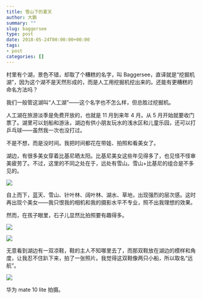 ```yaml
---
title: 雪山下的夏天
author: 大鹏
summary: ""
slug: baggersee
type: post
date: 2018-05-24T00:00:00+00:00
tags:
- post
categories: []
---
```



村里有个湖，景色不错，却取了个糟糕的名字，叫 Baggersee，直译就是“挖掘机湖”，因为这个湖不是天然形成的，而是人工用挖掘机挖出来的。还能有更糟糕的命名方法吗？

我们一般管这湖叫“人工湖”——这个名字也不怎么样，但总胜过挖掘机。

人工湖在旅游淡季是免费开放的，也就是 11 月到来年 4 月。从 5 月开始就要收门票了。湖里可以划船和游泳，湖边有供小朋友玩水的浅水区和儿童乐园，还可以打乒乓球——虽然我一次也没打过。

不是不想，而是没时间。我把时间都花在带娃、拍照和看美女了。

湖边，有很多美女穿着比基尼晒太阳。比基尼美女这些年见得多了，也见怪不怪审美疲劳了。不过，这里的不同之处在于，远处有雪山。雪山+比基尼的组合是不多见的。

![](https://github.com/pzhaonet/keller/raw/master/figdapeng/i2018-05-23_2.jpg)

自上而下，蓝天、雪山、针叶林、阔叶林、湖水、草地，出现强烈的层次感。这时再出现个美女——我只恨我的相机和我的摄影水平不专业，照不出我理想的效果。

然而，在孩子眼里，石子儿显然比拍照要有趣得多。

![](https://github.com/pzhaonet/keller/raw/master/figdapeng/i2018-05-23_1.jpg)

![](https://github.com/pzhaonet/keller/raw/master/figdapeng/i2018-05-31_2.jpg)

无意看到湖边有一双凉鞋，鞋的主人不知哪里去了，而那双鞋放在湖边的模样和角度，让我忍不住趴下来，拍了一张照片。我觉得这双鞋像两只小船，所以取名“远航”。

![](https://github.com/pzhaonet/keller/raw/master/figdapeng/i2018-05-31_1.jpg)

华为 mate 10 lite 拍摄。